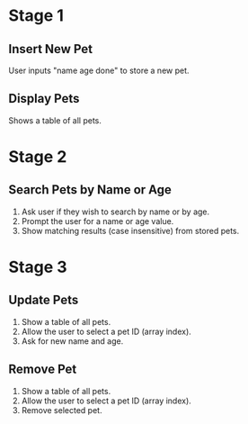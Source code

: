 # Stage 1

## Insert New Pet
User inputs "name age done" to store a new pet. 

## Display Pets
Shows a table of all pets.

# Stage 2

## Search Pets by Name or Age
1. Ask user if they wish to search by name or by age.
2. Prompt the user for a name or age value.
3. Show matching results (case insensitive) from stored pets. 

# Stage 3

## Update Pets
1. Show a table of all pets. 
2. Allow the user to select a pet ID (array index). 
3. Ask for new name and age.

## Remove Pet
1. Show a table of all pets. 
2. Allow the user to select a pet ID (array index). 
3. Remove selected pet.